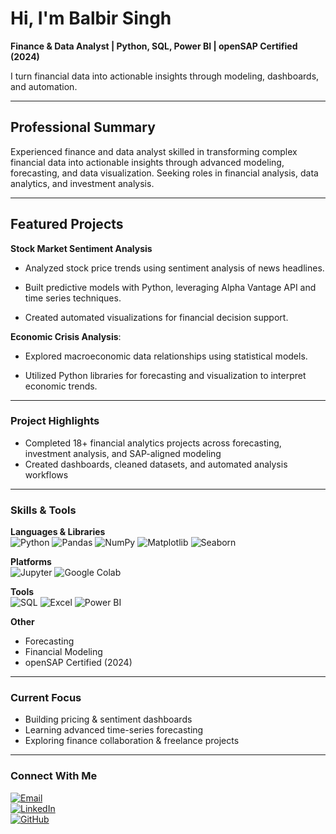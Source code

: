 # Hi, I'm Balbir Singh 

**Finance & Data Analyst | Python, SQL, Power BI | openSAP Certified (2024)**

I turn financial data into actionable insights through modeling, dashboards, and automation.


---

## Professional Summary
Experienced finance and data analyst skilled in transforming complex financial data into actionable insights through advanced modeling, forecasting, and data visualization. Seeking roles in financial analysis, data analytics, and investment analysis.

---

## Featured Projects

**Stock Market Sentiment Analysis**

- Analyzed stock price trends using sentiment analysis of news headlines.

- Built predictive models with Python, leveraging Alpha Vantage API and time series techniques.

- Created automated visualizations for financial decision support.

**Economic Crisis Analysis**:

- Explored macroeconomic data relationships using statistical models.

- Utilized Python libraries for forecasting and visualization to interpret economic trends.

---

### Project Highlights  
- Completed 18+ financial analytics projects across forecasting, investment analysis, and SAP-aligned modeling  
- Created dashboards, cleaned datasets, and automated analysis workflows
  
---

### Skills & Tools  

**Languages & Libraries**  
![Python](https://img.shields.io/badge/Python-3776AB?style=flat&logo=python&logoColor=white)
![Pandas](https://img.shields.io/badge/Pandas-150458?style=flat&logo=pandas&logoColor=white)
![NumPy](https://img.shields.io/badge/NumPy-013243?style=flat&logo=numpy&logoColor=white)
![Matplotlib](https://img.shields.io/badge/Matplotlib-11557C?style=flat&logo=matplotlib&logoColor=white)
![Seaborn](https://img.shields.io/badge/Seaborn-2C2D72?style=flat)

**Platforms**  
![Jupyter](https://img.shields.io/badge/Jupyter-F37626?style=flat&logo=jupyter&logoColor=white)
![Google Colab](https://img.shields.io/badge/Google_Colab-F9AB00?style=flat&logo=google-colab&logoColor=white)

**Tools**  
![SQL](https://img.shields.io/badge/SQL-4479A1?style=flat&logo=postgresql&logoColor=white)
![Excel](https://img.shields.io/badge/Excel-217346?style=flat&logo=microsoft-excel&logoColor=white)
![Power BI](https://img.shields.io/badge/Power_BI-F2C811?style=flat&logo=powerbi&logoColor=black)

**Other**  
- Forecasting  
- Financial Modeling  
- openSAP Certified (2024)

---

### Current Focus  
- Building pricing & sentiment dashboards  
- Learning advanced time-series forecasting  
- Exploring finance collaboration & freelance projects

---

### Connect With Me

[![Email](https://img.shields.io/badge/Email-balbirbhatia.20@gmail.com-red?style=flat-square&logo=gmail&logoColor=white)](mailto:balbirbhatia.20@gmail.com)  
[![LinkedIn](https://img.shields.io/badge/LinkedIn-Balbir_Singh-blue?style=flat-square&logo=linkedin&logoColor=white)](https://www.linkedin.com/in/balbir-finance-investment-berlin/)  
[![GitHub](https://img.shields.io/badge/GitHub-Balbir89-black?style=flat-square&logo=github&logoColor=white)](https://github.com/Balbir89)


